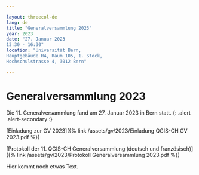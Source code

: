 ```yaml
---

layout: threecol-de
lang: de
title: "Generalversammlung 2023"
year: 2023
date: "27. Januar 2023
13:30 - 16:30"
location: "Universität Bern,
Hauptgebäude H4, Raum 105, 1. Stock,
Hochschulstrasse 4, 3012 Bern"

---
```


# Generalversammlung 2023

Die 11. Generalversammlung fand am 27. Januar 2023 in Bern statt.
{: .alert .alert-secondary :}

[Einladung zur GV 2023]({% link /assets/gv/2023/Einladung QGIS-CH GV 2023.pdf %})

[Protokoll der 11. QGIS-CH Generalversammlung (deutsch und französisch)]({% link /assets/gv/2023/Protokoll Generalversammlung 2023.pdf %})

Hier kommt noch etwas Text.
